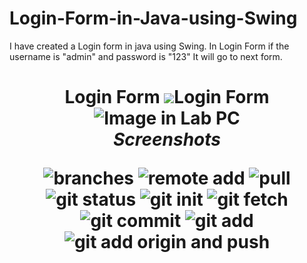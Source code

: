 # Login-Form-in-Java-using-Swing 
I have created a Login form in java using Swing. In Login Form if the username is "admin" and password is "123" It will go to next form.


<h1 align="center">Login Form
<img src="file:# Login-Form-in-Java-using-Swing 
I have created a Login form in java using Swing. In Login Form if the username is "admin" and password is "123" It will go to next form.
Switch to Master Branch to see my Project

<h1 align="center">Login Form
<img src="file:///C:/Users/student/Desktop/Capture.PNG" alt="Image in Lab PC"/>
<br>
<i>Screenshots</i>

![branches](https://github.com/osama-4319/Login-Form-in-Java-using-Swing/assets/165050572/666aff86-18bb-4c3e-8157-d68cc38a51d2)
![remote add](https://github.com/osama-4319/Login-Form-in-Java-using-Swing/assets/165050572/8410e262-ec19-4d39-b751-f50eafa7fca6)
![pull](https://github.com/osama-4319/Login-Form-in-Java-using-Swing/assets/165050572/6d62cff6-8d44-4fa0-a10a-bde5db9cd0f9)
![git status](https://github.com/osama-4319/Login-Form-in-Java-using-Swing/assets/165050572/bd2dc21b-e621-4ee9-bd49-9feb4851c2c9)
![git init](https://github.com/osama-4319/Login-Form-in-Java-using-Swing/assets/165050572/b428f716-0a7d-4141-934c-bf61648e4863)
![git fetch](https://github.com/osama-4319/Login-Form-in-Java-using-Swing/assets/165050572/9d7a0b3b-7d57-4c20-bc9a-32981d41b4ed)
![git commit](https://github.com/osama-4319/Login-Form-in-Java-using-Swing/assets/165050572/4d4c0510-43d0-4310-8f4e-cc72d8c0da32)
![git add](https://github.com/osama-4319/Login-Form-in-Java-using-Swing/assets/165050572/a26b2dd3-cdb6-40bd-b396-a925c3c39d09)
![git add origin and push](https://github.com/osama-4319/Login-Form-in-Java-using-Swing/assets/165050572/345054b6-85de-4911-9eb6-83fe077e57d3)


